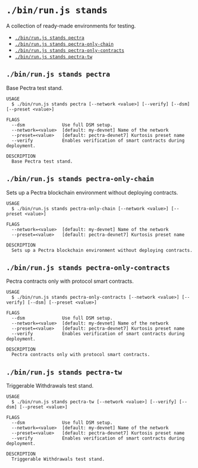 `./bin/run.js stands`
=====================

A collection of ready-made environments for testing.

* [`./bin/run.js stands pectra`](#binrunjs-stands-pectra)
* [`./bin/run.js stands pectra-only-chain`](#binrunjs-stands-pectra-only-chain)
* [`./bin/run.js stands pectra-only-contracts`](#binrunjs-stands-pectra-only-contracts)
* [`./bin/run.js stands pectra-tw`](#binrunjs-stands-pectra-tw)

## `./bin/run.js stands pectra`

Base Pectra test stand.

```
USAGE
  $ ./bin/run.js stands pectra [--network <value>] [--verify] [--dsm] [--preset <value>]

FLAGS
  --dsm              Use full DSM setup.
  --network=<value>  [default: my-devnet] Name of the network
  --preset=<value>   [default: pectra-devnet7] Kurtosis preset name
  --verify           Enables verification of smart contracts during deployment.

DESCRIPTION
  Base Pectra test stand.
```

## `./bin/run.js stands pectra-only-chain`

Sets up a Pectra blockchain environment without deploying contracts.

```
USAGE
  $ ./bin/run.js stands pectra-only-chain [--network <value>] [--preset <value>]

FLAGS
  --network=<value>  [default: my-devnet] Name of the network
  --preset=<value>   [default: pectra-devnet7] Kurtosis preset name

DESCRIPTION
  Sets up a Pectra blockchain environment without deploying contracts.
```

## `./bin/run.js stands pectra-only-contracts`

Pectra contracts only with protocol smart contracts.

```
USAGE
  $ ./bin/run.js stands pectra-only-contracts [--network <value>] [--verify] [--dsm] [--preset <value>]

FLAGS
  --dsm              Use full DSM setup.
  --network=<value>  [default: my-devnet] Name of the network
  --preset=<value>   [default: pectra-devnet7] Kurtosis preset name
  --verify           Enables verification of smart contracts during deployment.

DESCRIPTION
  Pectra contracts only with protocol smart contracts.
```

## `./bin/run.js stands pectra-tw`

Triggerable Withdrawals test stand.

```
USAGE
  $ ./bin/run.js stands pectra-tw [--network <value>] [--verify] [--dsm] [--preset <value>]

FLAGS
  --dsm              Use full DSM setup.
  --network=<value>  [default: my-devnet] Name of the network
  --preset=<value>   [default: pectra-devnet7] Kurtosis preset name
  --verify           Enables verification of smart contracts during deployment.

DESCRIPTION
  Triggerable Withdrawals test stand.
```
